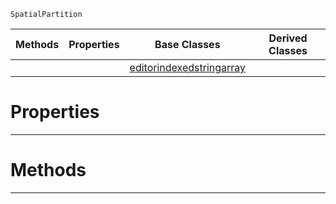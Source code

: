  `SpatialPartition`

|Methods|Properties|Base Classes|Derived Classes|
|---|---|---|---|
| | |[editorindexedstringarray](https://github.com/zeroengineteam/ZeroDocs/blob/master/code_reference/class_reference/editorindexedstringarray.markdown)| |


 #  Properties


---  
 #  Methods


---  
 

 